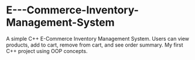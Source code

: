 # E---Commerce-Inventory-Management-System
A simple C++ E-Commerce Inventory Management System. Users can view products, add to cart, remove from cart, and see order summary. My first C++ project using OOP concepts.
